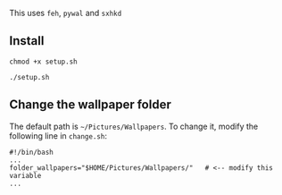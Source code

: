 This uses `feh`, `pywal` and `sxhkd`
## Install
```
chmod +x setup.sh
```
```
./setup.sh
```
## Change the wallpaper folder
The default path is `~/Pictures/Wallpapers`. To change it, modify the following line in `change.sh`:
```
#!/bin/bash
...    
folder_wallpapers="$HOME/Pictures/Wallpapers/"   # <-- modify this variable
...
```
